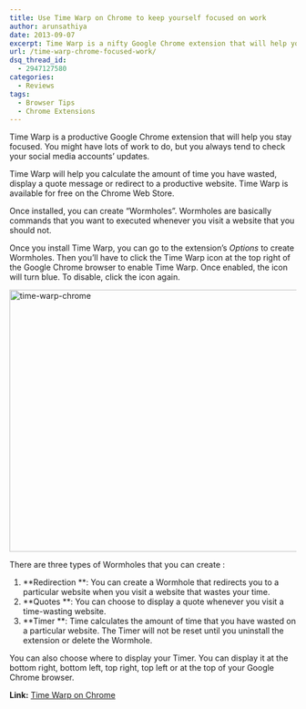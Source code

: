 ```yaml
---
title: Use Time Warp on Chrome to keep yourself focused on work
author: arunsathiya
date: 2013-09-07
excerpt: Time Warp is a nifty Google Chrome extension that will help you to stay focus and be on track while you are on the Internet. A must have Chrome extension.
url: /time-warp-chrome-focused-work/
dsq_thread_id:
  - 2947127580
categories:
  - Reviews
tags:
  - Browser Tips
  - Chrome Extensions
---
```

Time Warp is a productive Google Chrome extension that will help you stay focused. You might have lots of work to do, but you always tend to check your social media accounts&#8217; updates.

Time Warp will help you calculate the amount of time you have wasted, display a quote message or redirect to a productive website. Time Warp is available for free on the Chrome Web Store.

Once installed, you can create &#8220;Wormholes&#8221;. Wormholes are basically commands that you want to executed whenever you visit a website that you should not.

Once you install Time Warp, you can go to the extension&#8217;s *Options* to create Wormholes. Then you&#8217;ll have to click the Time Warp icon at the top right of the Google Chrome browser to enable Time Warp. Once enabled, the icon will turn blue. To disable, click the icon again.

[<img class="aligncenter size-medium wp-image-77181" alt="time-warp-chrome" src="http://cdn.devilsworkshop.org/files/2013/08/time-warp-chrome-600x460.png" width="600" height="460" />][1]

There are three types of Wormholes that you can create :

  1. **Redirection **: You can create a Wormhole that redirects you to a particular website when you visit a website that wastes your time.
  2. **Quotes **: You can choose to display a quote whenever you visit a time-wasting website.
  3. **Timer **: Time calculates the amount of time that you have wasted on a particular website. The Timer will not be reset until you uninstall the extension or delete the Wormhole.

You can also choose where to display your Timer. You can display it at the bottom right, bottom left, top right, top left or at the top of your Google Chrome browser.

**Link:** <a href="https://chrome.google.com/webstore/detail/time-warp/mmmhadpnjmokjbmgamifipkjddhlfkhi?hl=en" onclick="_gaq.push(['_trackEvent', 'outbound-article', 'https://chrome.google.com/webstore/detail/time-warp/mmmhadpnjmokjbmgamifipkjddhlfkhi?hl=en', 'Time Warp on Chrome']);" title="Time Warp">Time Warp on Chrome</a>

 [1]: http://cdn.devilsworkshop.org/files/2013/08/time-warp-chrome.png
